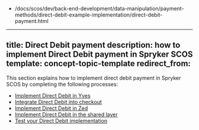   - /docs/scos/dev/back-end-development/data-manipulation/payment-methods/direct-debit-example-implementation/direct-debit-payment.html
---
title: Direct Debit payment
description: how to implement Direct Debit payment in Spryker SCOS
template: concept-topic-template
redirect_from:
---

This section explains how to implement direct debit payment in Spryker SCOS by completing the following processes:
 * [Implement Direct Debit in Yves](/docs/scos/dev/back-end-development/data-manipulation/payment-methods/direct-debit-example-implementation/implement-direct-debit-in-yves.html)
 * [Integrate Direct Debit into checkout](/docs/scos/dev/back-end-development/data-manipulation/payment-methods/direct-debit-example-implementation/integrate-direct-debit-into-checkout.html)
 * [Implement Direct Debit in Zed](/docs/scos/dev/back-end-development/data-manipulation/payment-methods/direct-debit-example-implementation/implement-direct-debit-in-zed.html)
 * [Implement Direct Debit in the shared layer](/docs/scos/dev/back-end-development/data-manipulation/payment-methods/direct-debit-example-implementation/implement-direct-debit-in-the-shared-layer.html)
 * [Test your Direct Debit implementation](/docs/scos/dev/back-end-development/data-manipulation/payment-methods/direct-debit-example-implementation/test-your-direct-debit-implementation.html)
